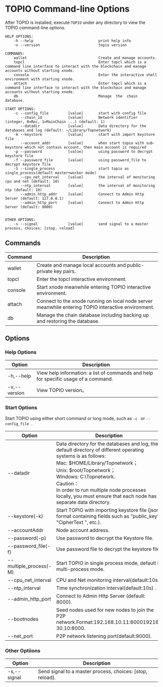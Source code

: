 # TOPIO Command-line Options

After TOPIO is installed, execute `TOPIO` under any directory to view the TOPIO command-line options.

```
HELP OPTIONS:
    -h --help                              print help info
    -v --version                           topio version

COMMANDS:
    wallet                                 Create and manage accounts.
    topcl                                  Enter topcl which is a command line interface to interact with the blockchain and manage accounts without starting xnode.
    console                                Enter the interactive shell environment with starting xnode.
    attach                                 Enter topcl which is a command line interface to interact with the blockchain and manage accounts without starting xnode.
    db                                     Manage  the  chain  database.

START OPTIONS:
    -c --config_file         [value]       start with config file
       --chain_id            [value]       Network identifier (integer, 0=Rec, 1=MainChain ...) (default: 1)
       --datadir             [value]       Data directory for the databases and log (default: ~/Library/Topnetwork)
    -k --keystore            [value]       start with import keystore file
       --account_addr        [value]       when start topio with sub-keystore which not contain account, then main account is required
    -p --password            [value]       using password to decrypt keystore file
    -f --password_file       [value]       using password_file to decrypt keystore file
    -S --single_process                    start topio as single_process(default master+worker mode)
       --cpu_net_interval    [value]       the interval of monitoring cpu and net (default: 10)
       --ntp_interval        [value]       the interval of monitoring ntp (default: 10)
       --admin_http_addr     [value]       Connect to Admin Http Server (default: 127.0.0.1)
       --admin_http_port     [value]       Connect to Admin Http Server (default: 8000)


OTHER OPTIONS:
    -s --signal              [value]       send signal to a master process, choices: [stop, reload]

```

## Commands

| Command | Description                                                  |
| ------- | ------------------------------------------------------------ |
| wallet  | Create and manage local accounts and public-private key pairs. |
| topcl   | Enter the topcl interactive environment.                     |
| console | Start xnode meanwhile entering TOPIO interactive environment. |
| attach  | Connect to the xnode running on local node server meanwhile entering TOPIO interactive environment. |
| db      | Manage the chain database including backing up and restoring the database. |

## Options

### Help Options

| Option       | Description                                                  |
| ------------ | ------------------------------------------------------------ |
| -h,--help    | View help information: a list of commands and help for specific usage of a command. |
| -v,--version | View TOPIO version。                                         |

### Start Options

Start TOPIO using either short command or long mode, such as `-c ` or `--config_file `.

| Option                 | Description                                                  |
| ---------------------- | ------------------------------------------------------------ |
| --datadir              | Data directory for the databases and log, the default directory of different operating systems is as follows:<br/>Mac: $HOME/Library/Topnetwork；<br/>Unix: $root/Topnetwork；<br/>Windows: C:\Topnetwork.<br/>Caution：<br/>In order to run multiple node processes locally, you must ensure that each node has a separate data directory. |
| --keystore(-k)         | Start TOPIO with importing keystore file (json format containing fields such as "public_key", "CipherText ", etc.). |
| --accountAddr          | Node account address.                                        |
| --password(-p)         | Use password  to decrypt the Keystore file.                  |
| --password_file(-f)    | Use password file to decrypt the keystore file.              |
| --multiple_process(-M) | Start TOPIO in single process mode, default is multi-process mode. |
| --cpu_net_interval     | CPU and Net monitoring interval(default:10s).                |
| --ntp_interval         | Time synchronization interval(default:10s) .                 |
| --admin_http_port      | Connect to Admin Http Server (default: 8000).                |
| --bootnodes            | Seed nodes used for new nodes to join the P2P network.Format:192.168.10.11:8000192168 30.10:8000. |
| --net_port             | P2P network listening port(default:9000).                    |

### Other Optiions

| Option      | Description                                               |
| ----------- | --------------------------------------------------------- |
| -s,--signal | Send signal to a master process, choices: [stop, reload]. |